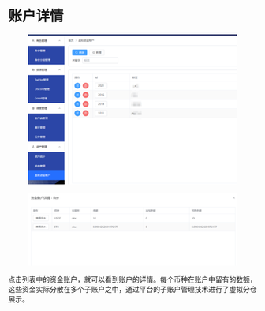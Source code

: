 # 账户详情

<figure><img src="../../../../.gitbook/assets/image (3).png" alt=""><figcaption></figcaption></figure>

<figure><img src="../../../../.gitbook/assets/image (1) (1).png" alt=""><figcaption></figcaption></figure>

点击列表中的资金账户，就可以看到账户的详情。每个币种在账户中留有的数额，这些资金实际分散在多个子账户之中，通过平台的子账户管理技术进行了虚拟分仓展示。
